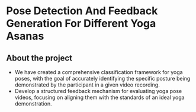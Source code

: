 # Pose Detection And Feedback Generation For Different Yoga Asanas

## About the project

- We have created a comprehensive classification framework for yoga poses, with the goal of accurately identifying the specific posture being demonstrated by the participant in a given video recording.
- Develop a structured feedback mechanism for evaluating yoga pose videos, focusing on aligning them with the standards of an ideal yoga demonstration.


